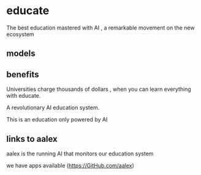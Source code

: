 # educate
 The best education mastered with AI , a remarkable movement on the new ecosystem 

## models

## benefits

Universities charge thousands of dollars , when you can learn everything with educate.

A revolutionary AI education system.

This is an education only powered by AI

## links to aalex

aalex is the running AI that monitors our education system 

we have apps available 
(https://GitHub.com/aalex)
